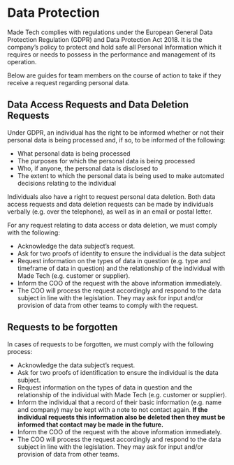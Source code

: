 # Data Protection

Made Tech complies with regulations under the European General Data Protection Regulation (GDPR) and Data Protection Act 2018. It is the company’s policy to protect and hold safe all Personal Information which it requires or needs to possess in the performance and management of its operation.

Below are guides for team members on the course of action to take if they receive a request regarding personal data.

## Data Access Requests and Data Deletion Requests

Under GDPR, an individual has the right to be informed whether or not their personal data is being processed and, if so, to be informed of the following:
 - What personal data is being processed 
 - The purposes for which the personal data is being processed
 - Who, if anyone, the personal data is disclosed to
 - The extent to which the personal data is being used to make automated decisions relating to the individual
 
Individuals also have a right to request personal data deletion. Both data access requests and data deletion requests can be made by individuals verbally (e.g. over the telephone), as well as in an email or postal letter.

For any request relating to data access or data deletion, we must comply with the following:
 - Acknowledge the data subject’s request.
 - Ask for two proofs of identity to ensure the individual is the data subject 
 - Request information on the types of data in question (e.g. type and timeframe of data in question) and the relationship of the individual with Made Tech (e.g. customer or supplier).
 - Inform the COO of the request with the above information immediately. 
 - The COO will process the request accordingly and respond to the data subject in line with the legislation. They may ask for input and/or provision of data from other teams to comply with the request. 

## Requests to be forgotten
In cases of requests to be forgotten, we must comply with the following process:
 - Acknowledge the data subject’s request.
 - Ask for two proofs of identification to ensure the individual is the data subject.
 - Request information on the types of data in question and the relationship of the individual with Made Tech (e.g. customer or supplier).
 - Inform the individual that a record of their basic information (e.g. name and company) may be kept with a note to not contact again. **If the individual requests this information also be deleted then they must be informed that contact may be made in the future.**
 - Inform the COO of the request with the above information immediately.
 - The COO will process the request accordingly and respond to the data subject in line with the legislation. They may ask for input and/or provision of data from other teams.
